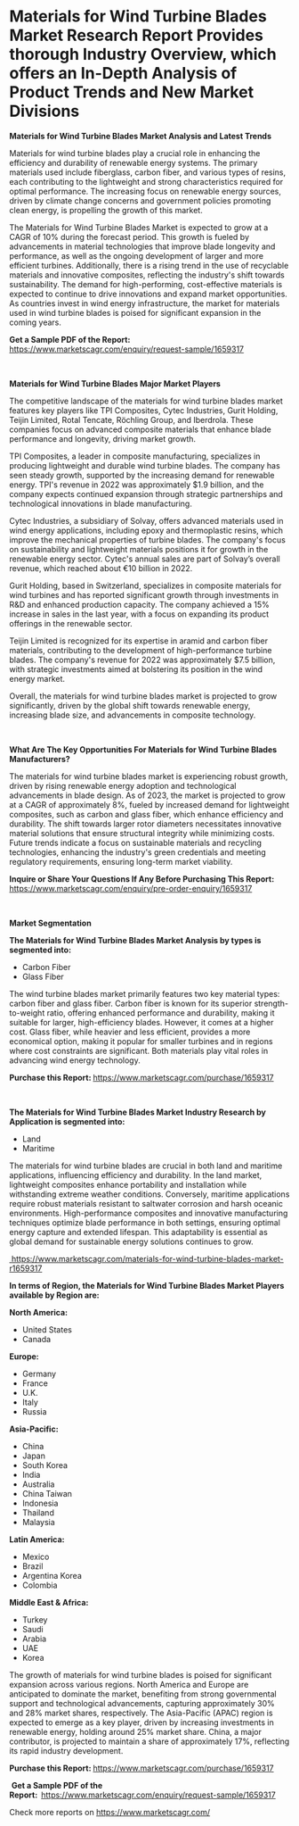 <p><h1>Materials for Wind Turbine Blades Market Research Report Provides thorough Industry Overview, which offers an In-Depth Analysis of Product Trends and New Market Divisions</h1></p><p><strong>Materials for Wind Turbine Blades Market Analysis and Latest Trends</strong></p>
<p><p>Materials for wind turbine blades play a crucial role in enhancing the efficiency and durability of renewable energy systems. The primary materials used include fiberglass, carbon fiber, and various types of resins, each contributing to the lightweight and strong characteristics required for optimal performance. The increasing focus on renewable energy sources, driven by climate change concerns and government policies promoting clean energy, is propelling the growth of this market.</p><p>The Materials for Wind Turbine Blades Market is expected to grow at a CAGR of 10% during the forecast period. This growth is fueled by advancements in material technologies that improve blade longevity and performance, as well as the ongoing development of larger and more efficient turbines. Additionally, there is a rising trend in the use of recyclable materials and innovative composites, reflecting the industry's shift towards sustainability. The demand for high-performing, cost-effective materials is expected to continue to drive innovations and expand market opportunities. As countries invest in wind energy infrastructure, the market for materials used in wind turbine blades is poised for significant expansion in the coming years.</p></p>
<p><strong>Get a Sample PDF of the Report:&nbsp;</strong> <a href="https://www.marketscagr.com/enquiry/request-sample/1659317?utm_campaign=2110&utm_medium=2&utm_source=Github&utm_content=ia&utm_term=31032025&utm_id=materials-for-wind-turbine-blades">https://www.marketscagr.com/enquiry/request-sample/1659317</a></p>
<p>&nbsp;</p>
<p><strong>Materials for Wind Turbine Blades Major Market Players</strong></p>
<p><p>The competitive landscape of the materials for wind turbine blades market features key players like TPI Composites, Cytec Industries, Gurit Holding, Teijin Limited, Rotal Tencate, Röchling Group, and Iberdrola. These companies focus on advanced composite materials that enhance blade performance and longevity, driving market growth.</p><p>TPI Composites, a leader in composite manufacturing, specializes in producing lightweight and durable wind turbine blades. The company has seen steady growth, supported by the increasing demand for renewable energy. TPI's revenue in 2022 was approximately $1.9 billion, and the company expects continued expansion through strategic partnerships and technological innovations in blade manufacturing.</p><p>Cytec Industries, a subsidiary of Solvay, offers advanced materials used in wind energy applications, including epoxy and thermoplastic resins, which improve the mechanical properties of turbine blades. The company's focus on sustainability and lightweight materials positions it for growth in the renewable energy sector. Cytec's annual sales are part of Solvay’s overall revenue, which reached about €10 billion in 2022.</p><p>Gurit Holding, based in Switzerland, specializes in composite materials for wind turbines and has reported significant growth through investments in R&D and enhanced production capacity. The company achieved a 15% increase in sales in the last year, with a focus on expanding its product offerings in the renewable sector.</p><p>Teijin Limited is recognized for its expertise in aramid and carbon fiber materials, contributing to the development of high-performance turbine blades. The company's revenue for 2022 was approximately $7.5 billion, with strategic investments aimed at bolstering its position in the wind energy market.</p><p>Overall, the materials for wind turbine blades market is projected to grow significantly, driven by the global shift towards renewable energy, increasing blade size, and advancements in composite technology.</p></p>
<p>&nbsp;</p>
<p><strong>What Are The Key Opportunities For Materials for Wind Turbine Blades Manufacturers?</strong></p>
<p><p>The materials for wind turbine blades market is experiencing robust growth, driven by rising renewable energy adoption and technological advancements in blade design. As of 2023, the market is projected to grow at a CAGR of approximately 8%, fueled by increased demand for lightweight composites, such as carbon and glass fiber, which enhance efficiency and durability. The shift towards larger rotor diameters necessitates innovative material solutions that ensure structural integrity while minimizing costs. Future trends indicate a focus on sustainable materials and recycling technologies, enhancing the industry's green credentials and meeting regulatory requirements, ensuring long-term market viability.</p></p>
<p><strong>Inquire or Share Your Questions If Any Before Purchasing This Report:</strong> <a href="https://www.marketscagr.com/enquiry/pre-order-enquiry/1659317?utm_campaign=2110&utm_medium=2&utm_source=Github&utm_content=ia&utm_term=31032025&utm_id=materials-for-wind-turbine-blades">https://www.marketscagr.com/enquiry/pre-order-enquiry/1659317</a></p>
<p>&nbsp;</p>
<p><strong>Market Segmentation</strong></p>
<p><strong>The Materials for Wind Turbine Blades Market Analysis by types is segmented into:</strong></p>
<p><ul><li>Carbon Fiber</li><li>Glass Fiber</li></ul></p>
<p><p>The wind turbine blades market primarily features two key material types: carbon fiber and glass fiber. Carbon fiber is known for its superior strength-to-weight ratio, offering enhanced performance and durability, making it suitable for larger, high-efficiency blades. However, it comes at a higher cost. Glass fiber, while heavier and less efficient, provides a more economical option, making it popular for smaller turbines and in regions where cost constraints are significant. Both materials play vital roles in advancing wind energy technology.</p></p>
<p><strong>Purchase this Report:&nbsp;</strong><a href="https://www.marketscagr.com/purchase/1659317?utm_campaign=2110&utm_medium=2&utm_source=Github&utm_content=ia&utm_term=31032025&utm_id=materials-for-wind-turbine-blades">https://www.marketscagr.com/purchase/1659317</a></p>
<p>&nbsp;</p>
<p><strong>The Materials for Wind Turbine Blades Market Industry Research by Application is segmented into:</strong></p>
<p><ul><li>Land</li><li>Maritime</li></ul></p>
<p><p>The materials for wind turbine blades are crucial in both land and maritime applications, influencing efficiency and durability. In the land market, lightweight composites enhance portability and installation while withstanding extreme weather conditions. Conversely, maritime applications require robust materials resistant to saltwater corrosion and harsh oceanic environments. High-performance composites and innovative manufacturing techniques optimize blade performance in both settings, ensuring optimal energy capture and extended lifespan. This adaptability is essential as global demand for sustainable energy solutions continues to grow.</p></p>
<p><a href="https://www.marketscagr.com/materials-for-wind-turbine-blades-market-r1659317?utm_campaign=2110&utm_medium=2&utm_source=Github&utm_content=ia&utm_term=31032025&utm_id=materials-for-wind-turbine-blades">&nbsp;https://www.marketscagr.com/materials-for-wind-turbine-blades-market-r1659317</a></p>
<p><strong>In terms of Region, the Materials for Wind Turbine Blades Market Players available by Region are:</strong></p>
<p>
    <p> <strong> North America: </strong>
        <ul>
            <li>United States</li>
            <li>Canada</li>
        </ul>
        </p> 
    <p> <strong> Europe: </strong>
        <ul>
            <li>Germany</li>
            <li>France</li>
            <li>U.K.</li>
            <li>Italy</li>
            <li>Russia</li>
        </ul>
        </p> 
    <p> <strong> Asia-Pacific: </strong>
        <ul>
            <li>China</li>
            <li>Japan</li>
            <li>South Korea</li>
            <li>India</li>
            <li>Australia</li>
            <li>China Taiwan</li>
            <li>Indonesia</li>
            <li>Thailand</li>
            <li>Malaysia</li>
        </ul>
        </p> 
    <p> <strong> Latin America: </strong>
        <ul>
            <li>Mexico</li>
            <li>Brazil</li>
            <li>Argentina Korea</li>
            <li>Colombia</li>
        </ul>
        </p> 
    <p> <strong> Middle East & Africa: </strong>
        <ul>
            <li>Turkey</li>
            <li>Saudi</li>
            <li>Arabia</li>
            <li>UAE</li>
            <li>Korea</li>
        </ul>
    </p>
    </p>
<p><p>The growth of materials for wind turbine blades is poised for significant expansion across various regions. North America and Europe are anticipated to dominate the market, benefiting from strong governmental support and technological advancements, capturing approximately 30% and 28% market shares, respectively. The Asia-Pacific (APAC) region is expected to emerge as a key player, driven by increasing investments in renewable energy, holding around 25% market share. China, a major contributor, is projected to maintain a share of approximately 17%, reflecting its rapid industry development.</p></p>
<p><strong>Purchase this Report: </strong><a href="https://www.marketscagr.com/purchase/1659317?utm_campaign=2110&utm_medium=2&utm_source=Github&utm_content=ia&utm_term=31032025&utm_id=materials-for-wind-turbine-blades">https://www.marketscagr.com/purchase/1659317</a></p>
<p>&nbsp;<strong>Get a Sample PDF of the Report:&nbsp;&nbsp;</strong><a href="https://www.marketscagr.com/enquiry/request-sample/1659317?utm_campaign=2110&utm_medium=2&utm_source=Github&utm_content=ia&utm_term=31032025&utm_id=materials-for-wind-turbine-blades">https://www.marketscagr.com/enquiry/request-sample/1659317</a></p>
<p><strong></strong></p>
<p>Check more reports on <a href="https://www.marketscagr.com/?utm_campaign=2110&utm_medium=2&utm_source=Github&utm_content=ia&utm_term=31032025&utm_id=materials-for-wind-turbine-blades">https://www.marketscagr.com/</a></p>